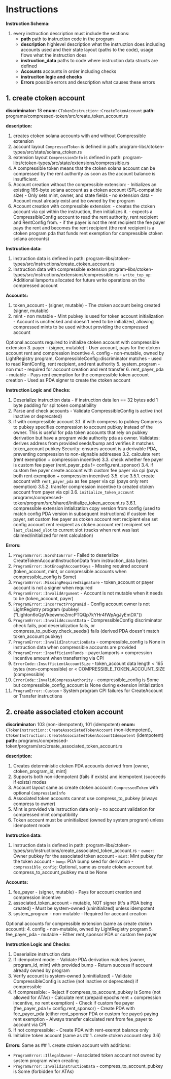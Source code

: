 
# Instructions

**Instruction Schema:**
1. every instruction description must include the sections:
    - **path** path to instruction code in the program
    - **description** highlevel description what the instruction does including accounts used and their state layout (paths to the code), usage flows what the instruction does
    - **instruction_data** paths to code where instruction data structs are defined
    - **Accounts** accounts in order including checks
    - **instruciton logic and checks**
    - **Errors** possible errors and description what causes these errors


## 1. create ctoken account

  **discriminator:** 18
  **enum:** `CTokenInstruction::CreateTokenAccount`
  **path:** programs/compressed-token/src/create_token_account.rs

  **description:**
  1. creates ctoken solana accounts with and without Compressible extension
  2. account layout `CompressedToken` is defined in path: program-libs/ctoken-types/src/state/solana_ctoken.rs
  3. extension layout `CompressionInfo` is defined in path:
  program-libs/ctoken-types/src/state/extensions/compressible.rs
  4. A compressible token means that the ctoken solana account can be compressed by the rent authority as soon as the account balance is insufficient.
  5. Account creation without the compressible extension:
    - Initializes an existing 165-byte solana account as a ctoken account (SPL-compatible size)
    - Only sets mint, owner, and state fields - no extension data
    - Account must already exist and be owned by the program
  6. Account creation with compressible extension:
    - creates the ctoken account via cpi within the instruction, then initializes it.
    - expects a CompressibleConfig account to read the rent authority, rent recipient and RentConfig from.
    - if the payer is not the rent recipient the fee payer pays the rent and becomes the rent recipient (the rent recipient is a ctoken program pda that funds rent exemption for compressible ctoken solana accounts)

  **Instruction data:**
  1. instruction data is defined in path: program-libs/ctoken-types/src/instructions/create_ctoken_account.rs
  2. Instruction data with compressible extension
  program-libs/ctoken-types/src/instructions/extensions/compressible.rs
    - `write_top_up`: Additional lamports allocated for future write operations on the compressed account

  **Accounts:**
  1. token_account
    - (signer, mutable)
    - The ctoken account being created (signer, mutable)
  2. mint
    - non mutable
    - Mint pubkey is used for token account initialization
    - Account is unchecked and doesn't need to be initialized, allowing compressed mints to be used without providing the compressed account

  Optional accounts required to initialize ctoken account with compressible extension
  3. payer
    - (signer, mutable)
    - User account, pays for the ctoken account rent and compression incentive
  4. config
    - non-mutable, owned by LightRegistry program, CompressibleConfig::discriminator matches
    - used to read RentConfig, rent recipient, and rent authority
  5. system_program
    - non mut
    - required for account creation and rent transfer
  6. rent_payer_pda
    - mutable
    - Pays rent exemption for the compressible token account creation
    - Used as PDA signer to create the ctoken account

  **Instruction Logic and Checks:**
  1. Deserialize instruction data
    - if instruction data len == 32 bytes add 1 byte padding for spl token compatibility
  2. Parse and check accounts
    - Validate CompressibleConfig is active (not inactive or deprecated)
  3. if with compressible account
    3.1. if with compress to pubkey
        Compress to pubkey specifies compression to account pubkey instead of the owner.
        This is useful for pda token accounts that rely on pubkey derivation but have a program wide
        authority pda as owner.
        Validates: derives address from provided seeds/bump and verifies it matches token_account pubkey
        Security: ensures account is a derivable PDA, preventing compression to non-signable addresses
    3.2. calculate rent (rent exemption + compression incentive)
    3.3. check whether fee payer is custom fee payer (rent_payer_pda != config.rent_sponsor)
    3.4. if custom fee payer
        create account with custom fee payer via cpi (pays both rent exemption + compression incentive)
    3.5. else
        3.5.1. create account with `rent_payer_pda` as fee payer via cpi (pays only rent exemption)
        3.5.2. transfer compression incentive to created ctoken account from payer via cpi
    3.6. `initialize_token_account`
        programs/compressed-token/program/src/shared/initialize_token_account.rs
        3.6.1. compressible extension intialization
          copy version from config (used to match config PDA version in subsequent instructions)
          if custom fee payer, set custom fee payer as ctoken account rent recipient
          else set config account rent recipient as ctoken account rent recipient
          set `last_claimed_slot` to current slot (tracks when rent was last claimed/initialized for rent calculation)

  **Errors:**
  1. `ProgramError::BorshIoError` - Failed to deserialize CreateTokenAccountInstructionData from instruction_data bytes
  2. `ProgramError::NotEnoughAccountKeys` - Missing required account (token_account, mint, or compressible accounts when compressible_config is Some)
  3. `ProgramError::MissingRequiredSignature` - token_account or payer account is not a signer when required
  4. `ProgramError::InvalidArgument` - Account is not mutable when it needs to be (token_account, payer)
  5. `ProgramError::IncorrectProgramId` - Config account owner is not LightRegistry program (pubkey!("Lighton6oQpVkeewmo2mcPTQQp7kYHr4fWpAgJyEmDX"))
  6. `ProgramError::InvalidAccountData` - CompressibleConfig discriminator check fails, pod deserialization fails, or compress_to_pubkey.check_seeds() fails (derived PDA doesn't match token_account pubkey)
  7. `ProgramError::InvalidInstructionData` - compressible_config is None in instruction data when compressible accounts are provided
  8. `ProgramError::InsufficientFunds` - payer.lamports < compression incentive amount when transferring via CPI
  9. `ErrorCode::InsufficientAccountSize` - token_account data length < 165 bytes (non-compressible) or < COMPRESSIBLE_TOKEN_ACCOUNT_SIZE (compressible)
  10. `ErrorCode::InvalidCompressAuthority` - compressible_config is Some but compressible_config_account is None during extension initialization
  11. `ProgramError::Custom` - System program CPI failures for CreateAccount or Transfer instructions


## 2. create associated ctoken account

  **discriminator:** 103 (non-idempotent), 101 (idempotent)
  **enum:** `CTokenInstruction::CreateAssociatedTokenAccount` (non-idempotent), `CTokenInstruction::CreateAssociatedTokenAccountIdempotent` (idempotent)
  **path:** programs/compressed-token/program/src/create_associated_token_account.rs

  **description:**
  1. Creates deterministic ctoken PDA accounts derived from [owner, ctoken_program_id, mint]
  2. Supports both non-idempotent (fails if exists) and idempotent (succeeds if exists) modes
  3. Account layout same as create ctoken account: `CompressedToken` with optional `CompressionInfo`
  4. Associated token accounts cannot use compress_to_pubkey (always compress to owner)
  5. Mint is provided via instruction data only - no account validation for compressed mint compatibility
  6. Token account must be uninitialized (owned by system program) unless idempotent mode

  **Instruction data:**
  1. instruction data is defined in path: program-libs/ctoken-types/src/instructions/create_associated_token_account.rs
    - `owner`: Owner pubkey for the associated token account
    - `mint`: Mint pubkey for the token account
    - `bump`: PDA bump seed for derivation
    - `compressible_config`: Optional, same as create ctoken account but compress_to_account_pubkey must be None

  **Accounts:**
  1. fee_payer
    - (signer, mutable)
    - Pays for account creation and compression incentive
  2. associated_token_account
    - mutable, NOT signer (it's a PDA being created)
    - Must be system-owned (uninitialized) unless idempotent
  3. system_program
    - non-mutable
    - Required for account creation

  Optional accounts for compressible extension (same as create ctoken account):
  4. config
    - non-mutable, owned by LightRegistry program
  5. fee_payer_pda
    - mutable
    - Either rent_sponsor PDA or custom fee payer

  **Instruction Logic and Checks:**
  1. Deserialize instruction data
  2. If idempotent mode:
    - Validate PDA derivation matches [owner, program_id, mint] with provided bump
    - Return success if account already owned by program
  3. Verify account is system-owned (uninitialized)
    - Validate CompressibleConfig is active (not inactive or deprecated) if compressible
  4. If compressible:
    - Reject if compress_to_account_pubkey is Some (not allowed for ATAs)
    - Calculate rent (prepaid epochs rent + compression incentive, no rent exemption)
    - Check if custom fee payer (fee_payer_pda != config.rent_sponsor)
    - Create PDA with fee_payer_pda (either rent_sponsor PDA or custom fee payer) paying rent exemption
    - Always transfer calculated rent from fee_payer to account via CPI
  5. If not compressible:
    - Create PDA with rent-exempt balance only
  6. Initialize token account (same as ## 1. create ctoken account step 3.6)

  **Errors:**
  Same as ## 1. create ctoken account with additions:
  - `ProgramError::IllegalOwner` - Associated token account not owned by system program when creating
  - `ProgramError::InvalidInstructionData` - compress_to_account_pubkey is Some (forbidden for ATAs)
